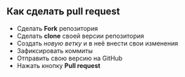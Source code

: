 ## Как сделать  pull request
* Сделать __Fork__ репозитория
* Сделать __clone__ своей версии репозитория
* Создать *новую ветку* и в неё внести свои изменения
* Зафиксировать коммиты
* Отправить свою версию на GitHub
* Нажать кнопку __Pull request__